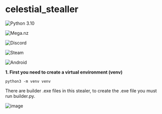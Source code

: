 # celestial_stealler

![Python 3.10](https://img.shields.io/badge/python-3.10-3670A0?style=for-the-badge&logo=python&logoColor=ffdd54)

![Mega.nz](https://img.shields.io/badge/Mega-%23D90007.svg?style=for-the-badge&logo=Mega&logoColor=white)

![Discord](https://img.shields.io/badge/Discord-%235865F2.svg?style=for-the-badge&logo=discord&logoColor=white)

![Steam](https://img.shields.io/badge/steam-%23000000.svg?style=for-the-badge&logo=steam&logoColor=white)

![Android](https://img.shields.io/badge/BlueStacks-3DDC84?style=for-the-badge&logo=android&logoColor=white)


**1. First you need to create a virtual environment (venv)**
```
python3 -m venv venv
```

There are builder .exe files in this stealer, to create the .exe file you must run builder.py.

![image](https://github.com/reyzovw/celestial_stealler/assets/120815160/9be5884c-7766-44d9-aa37-5f9f77cfb007)
